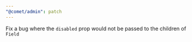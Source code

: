 ```yaml
---
"@comet/admin": patch
---
```


Fix a bug where the `disabled` prop would not be passed to the children of `Field`

